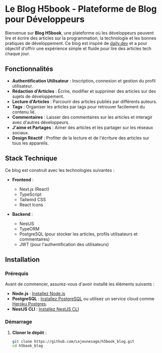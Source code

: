 # Le Blog H5book - Plateforme de Blog pour Développeurs

Bienvenue sur **Blog H5book**, une plateforme où les développeurs peuvent lire et écrire des articles sur la programmation, la technologie et les bonnes pratiques de développement. Ce blog est inspiré de [daily.dev](https://daily.dev) et a pour objectif d'offrir une expérience simple et fluide pour lire des articles tech chaque jour.

## Fonctionnalités

- **Authentification Utilisateur** : Inscription, connexion et gestion du profil utilisateur.
- **Rédaction d'Articles** : Écrire, modifier et supprimer des articles sur des sujets de développement.
- **Lecture d'Articles** : Parcourir des articles publiés par différents auteurs.
- **Tags** : Organiser les articles par tags pour retrouver facilement du contenu lié.
- **Commentaires** : Laisser des commentaires sur les articles et interagir avec d'autres développeurs.
- **J'aime et Partages** : Aimer des articles et les partager sur les réseaux sociaux.
- **Design Réactif** : Profiter de la lecture et de l'écriture des articles sur tous les appareils.

## Stack Technique

Ce blog est construit avec les technologies suivantes :

- **Frontend** :
  - Next.js (React)
  - TypeScript
  - Tailwind CSS
  - React Icons

- **Backend** :
  - NestJS
  - TypeORM
  - PostgreSQL (pour stocker les articles, profils utilisateurs et commentaires)
  - JWT (pour l'authentification des utilisateurs)

## Installation

### Prérequis

Avant de commencer, assurez-vous d'avoir installé les éléments suivants :

- **Node.js** : [Installez Node.js](https://nodejs.org/)
- **PostgreSQL** : [Installez PostgreSQL](https://www.postgresql.org/download/) ou utilisez un service cloud comme [Heroku Postgres](https://www.heroku.com/postgres).
- **NestJS CLI** : [Installez NestJS CLI](https://docs.nestjs.com/cli/overview)

### Démarrage

1. **Cloner le dépôt** :

   ```bash
   git clone https://github.com/Lejeunesage/h5book_blog.git
   cd h5book_blog
